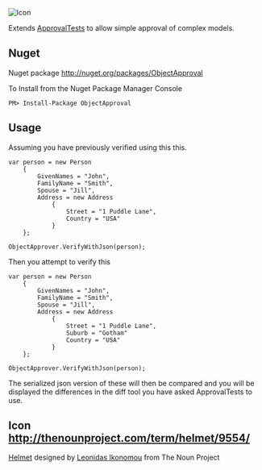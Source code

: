 
![Icon](https://raw.github.com/SimonCropp/ObjectApproval/master/Icons/package_icon.png)

Extends [ApprovalTests](https://github.com/approvals/ApprovalTests.Net) to allow simple approval of complex models.

## Nuget

Nuget package http://nuget.org/packages/ObjectApproval 

To Install from the Nuget Package Manager Console 
    
    PM> Install-Package ObjectApproval


## Usage

Assuming you have previously verified using this this. 

```
var person = new Person
    {
        GivenNames = "John",
        FamilyName = "Smith",
        Spouse = "Jill",
        Address = new Address
            {
                Street = "1 Puddle Lane",
                Country = "USA"
            }
    };

ObjectApprover.VerifyWithJson(person);
```

Then you attempt to verify this 

```
var person = new Person
    {
        GivenNames = "John",
        FamilyName = "Smith",
        Spouse = "Jill",
        Address = new Address
            {
                Street = "1 Puddle Lane",
                Suburb = "Gotham"				
                Country = "USA"
            }
    };

ObjectApprover.VerifyWithJson(person);
```

The serialized json version of these will then be compared and you will be displayed the differences in the diff tool you have asked ApprovalTests to use.

## Icon http://thenounproject.com/term/helmet/9554/

<a href="http://thenounproject.com/term/helmet/9554/" target="_blank">Helmet</a> designed by <a href="http://thenounproject.com/alterego" target="_blank">Leonidas Ikonomou</a> from The Noun Project
